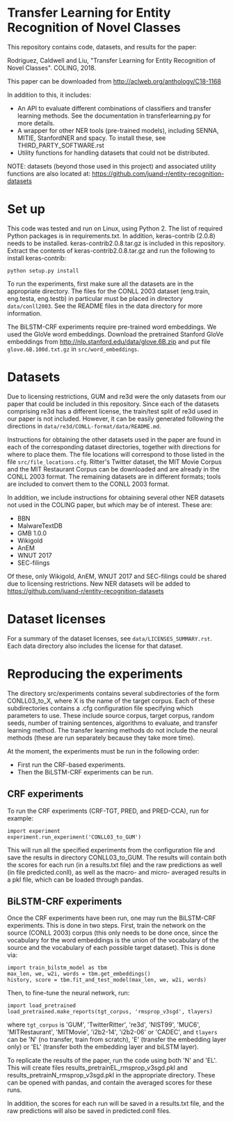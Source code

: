 Transfer Learning for Entity Recognition of Novel Classes
=========================================================

This repository contains code, datasets, and results for the paper:

Rodriguez, Caldwell and Liu, "Transfer Learning for Entity Recognition of
Novel Classes". COLING, 2018.

This paper can be downloaded from http://aclweb.org/anthology/C18-1168

In addition to this, it includes:

- An API to evaluate different combinations of classifiers and transfer
  learning methods. See the documentation in transferlearning.py for more
  details.
- A wrapper for other NER tools (pre-trained models), including SENNA, MITIE,
  StanfordNER and spacy. To install these, see THIRD_PARTY_SOFTWARE.rst
- Utility functions for handling datasets that could not be distributed.

NOTE: datasets (beyond those used in this project) and associated utility functions are also located at:
https://github.com/juand-r/entity-recognition-datasets

# Set up

This code was tested and run on Linux, using Python 2. The list of required
Python packages is in requirements.txt. In addition, keras-contrib
(2.0.8) needs to be installed. keras-contrib2.0.8.tar.gz is included
in this repository. Extract the contents of keras-contrib2.0.8.tar.gz and
run the following to install keras-contrib:

`python setup.py install`

To run the experiments, first make sure all the datasets are in the appropriate
directory. The files for the CONLL 2003 dataset (eng.train, eng.testa,
eng.testb) in particular must be placed in directory `data/conll2003`.
See the README files in the data directory for more information.

The BiLSTM-CRF experiments require pre-trained word embeddings. We used the
GloVe word embeddings. Download the pretrained Stanford GloVe embeddings
from http://nlp.stanford.edu/data/glove.6B.zip and put file
`glove.6B.100d.txt.gz` in `src/word_embeddings`.

# Datasets

Due to licensing restrictions, GUM and re3d were the only datasets
from our paper that could be included in this repository.
Since each of the datasets comprising re3d
has a different license, the train/test split of re3d used in our paper
is not included. However, it can be easily generated following the
directions in `data/re3d/CONLL-format/data/README.md`.

Instructions for obtaining the other datasets used in the paper are found
in each of the corresponding dataset directories, together with directions
for where to place them. The file locations will correspond to those listed
in the file `src/file_locations.cfg`. Ritter's Twitter dataset, the MIT Movie
Corpus and the MIT Restaurant Corpus can be downloaded and are already in the
CONLL 2003 format. The remaining datasets are in different
formats; tools are included to convert them to the CONLL 2003 format.

In addition, we include instructions for obtaining several other NER
datasets not used in the COLING paper, but which may be of interest. These
are:

- BBN
- MalwareTextDB
- GMB 1.0.0
- Wikigold
- AnEM
- WNUT 2017
- SEC-filings

Of these, only Wikigold, AnEM, WNUT 2017 and SEC-filings could be shared due to
licensing restrictions. New NER datasets will be added to
https://github.com/juand-r/entity-recognition-datasets

# Dataset licenses

For a summary of the dataset licenses, see `data/LICENSES_SUMMARY.rst`. Each
data directory also includes the license for that dataset.

# Reproducing the experiments

The directory src/experiments contains several subdirectories of the form
CONLL03_to_X, where X is the name of the target corpus. Each of these
subdirectories contains a .cfg configuration file specifying which parameters
to use. These include source corpus, target corpus, random seeds,
number of training sentences, algorithms to evaluate, and transfer learning
method. The transfer learning methods do not include the neural methods
(these are run separately because they take more time).

At the moment, the experiments must be run in the following order:

- First run the CRF-based experiments.
- Then the BiLSTM-CRF experiments can be run.

## CRF experiments

To run the CRF experiments (CRF-TGT, PRED, and PRED-CCA), run for example:

```
import experiment
experiment.run_experiment('CONLL03_to_GUM')
```

This will run all the specified experiments from the configuration file and
save the results in directory CONLL03_to_GUM. The results will contain both
the scores for each run (in a results.txt file) and the raw predictions as
well (in file predicted.conll), as well as the macro- and micro- averaged
results in a pkl file, which can be loaded through pandas.

## BiLSTM-CRF experiments

Once the CRF experiments have been run, one may run the BiLSTM-CRF experiments.
This is done in two steps. First, train the network on the source (CONLL 2003)
corpus (this only needs to be done once, since the vocabulary for the word
embeddings is the union of the vocabulary of the source and the vocabulary
of each possible target dataset). This is done via:

```
import train_bilstm_model as tbm
max_len, we, w2i, words = tbm.get_embeddings()
history, score = tbm.fit_and_test_model(max_len, we, w2i, words)
```

Then, to fine-tune the neural network, run:

```
import load_pretrained
load_pretrained.make_reports(tgt_corpus, 'rmsprop_v3sgd', tlayers)
```

where `tgt_corpus` is 'GUM', 'TwitterRitter', 're3d', 'NIST99', 'MUC6',
'MITRestaurant', 'MITMovie', 'i2b2-14', 'i2b2-06' or 'CADEC', and
`tlayers` can be 'N' (no transfer, train from scratch), 'E' (transfer the
embedding layer only) or 'EL' (transfer both the embedding layer and
biLSTM layer).

To replicate the results of the paper, run the code using both 'N' and 'EL'.
This will create files results_pretrainEL_rmsprop_v3sgd.pkl and
results_pretrainN_rmsprop_v3sgd.pkl in the appropriate directory. These can
be opened with pandas, and contain the averaged scores for these runs.

In addition, the scores for each run will be saved in a results.txt file,
and the raw predictions will also be saved in predicted.conll files.

